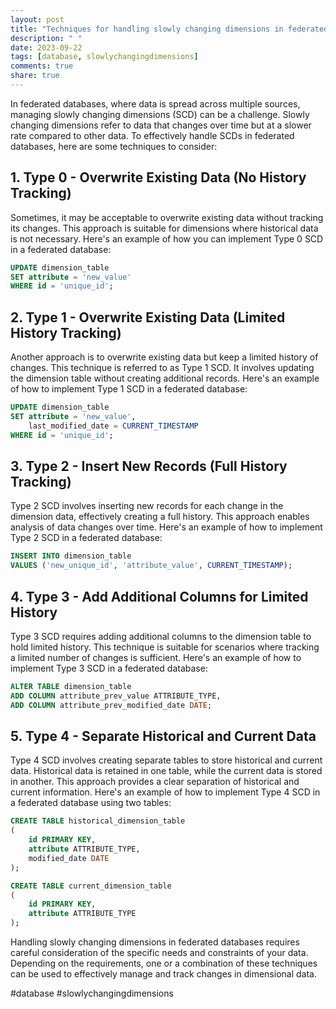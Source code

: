 ```yaml
---
layout: post
title: "Techniques for handling slowly changing dimensions in federated databases."
description: " "
date: 2023-09-22
tags: [database, slowlychangingdimensions]
comments: true
share: true
---
```


In federated databases, where data is spread across multiple sources, managing slowly changing dimensions (SCD) can be a challenge. Slowly changing dimensions refer to data that changes over time but at a slower rate compared to other data. To effectively handle SCDs in federated databases, here are some techniques to consider:

## 1. Type 0 - Overwrite Existing Data (No History Tracking)
Sometimes, it may be acceptable to overwrite existing data without tracking its changes. This approach is suitable for dimensions where historical data is not necessary. Here's an example of how you can implement Type 0 SCD in a federated database:

```sql
UPDATE dimension_table
SET attribute = 'new_value'
WHERE id = 'unique_id';
```

## 2. Type 1 - Overwrite Existing Data (Limited History Tracking)
Another approach is to overwrite existing data but keep a limited history of changes. This technique is referred to as Type 1 SCD. It involves updating the dimension table without creating additional records. Here's an example of how to implement Type 1 SCD in a federated database:

```sql
UPDATE dimension_table
SET attribute = 'new_value',
    last_modified_date = CURRENT_TIMESTAMP
WHERE id = 'unique_id';
```

## 3. Type 2 - Insert New Records (Full History Tracking)
Type 2 SCD involves inserting new records for each change in the dimension data, effectively creating a full history. This approach enables analysis of data changes over time. Here's an example of how to implement Type 2 SCD in a federated database:

```sql
INSERT INTO dimension_table
VALUES ('new_unique_id', 'attribute_value', CURRENT_TIMESTAMP);
```

## 4. Type 3 - Add Additional Columns for Limited History
Type 3 SCD requires adding additional columns to the dimension table to hold limited history. This technique is suitable for scenarios where tracking a limited number of changes is sufficient. Here's an example of how to implement Type 3 SCD in a federated database:

```sql
ALTER TABLE dimension_table
ADD COLUMN attribute_prev_value ATTRIBUTE_TYPE,
ADD COLUMN attribute_prev_modified_date DATE;
```

## 5. Type 4 - Separate Historical and Current Data
Type 4 SCD involves creating separate tables to store historical and current data. Historical data is retained in one table, while the current data is stored in another. This approach provides a clear separation of historical and current information. Here's an example of how to implement Type 4 SCD in a federated database using two tables:

```sql
CREATE TABLE historical_dimension_table
(
    id PRIMARY KEY,
    attribute ATTRIBUTE_TYPE,
    modified_date DATE
);

CREATE TABLE current_dimension_table
(
    id PRIMARY KEY,
    attribute ATTRIBUTE_TYPE
);
```

Handling slowly changing dimensions in federated databases requires careful consideration of the specific needs and constraints of your data. Depending on the requirements, one or a combination of these techniques can be used to effectively manage and track changes in dimensional data.

#database #slowlychangingdimensions